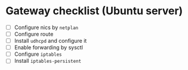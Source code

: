 # Gateway checklist (Ubuntu server)

- [ ] Configure nics by `netplan`
- [ ] Configure route
- [ ] Install `udhcpd` and configure it
- [ ] Enable forwarding by sysctl
- [ ] Configure `iptables`
- [ ] Install `iptables-persistent`
